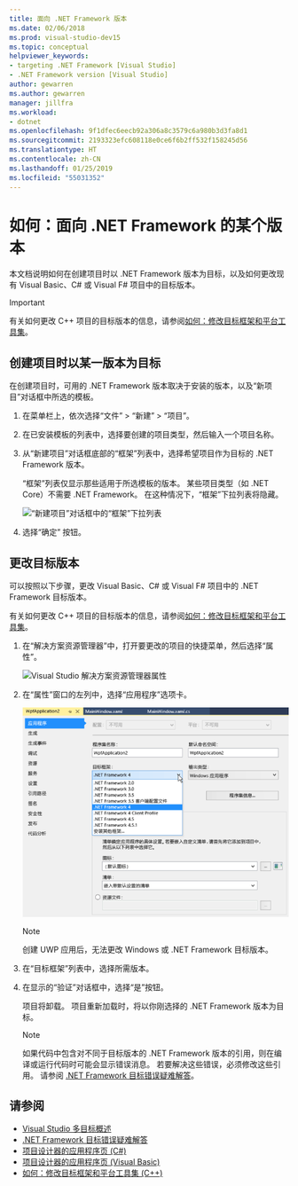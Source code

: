 ```yaml
---
title: 面向 .NET Framework 版本
ms.date: 02/06/2018
ms.prod: visual-studio-dev15
ms.topic: conceptual
helpviewer_keywords:
- targeting .NET Framework [Visual Studio]
- .NET Framework version [Visual Studio]
author: gewarren
ms.author: gewarren
manager: jillfra
ms.workload:
- dotnet
ms.openlocfilehash: 9f1dfec6eecb92a306a8c3579c6a980b3d3fa8d1
ms.sourcegitcommit: 2193323efc608118e0ce6f6b2ff532f158245d56
ms.translationtype: HT
ms.contentlocale: zh-CN
ms.lasthandoff: 01/25/2019
ms.locfileid: "55031352"
---
```

# <a name="how-to-target-a-version-of-the-net-framework"></a>如何：面向 .NET Framework 的某个版本

本文档说明如何在创建项目时以 .NET Framework 版本为目标，以及如何更改现有 Visual Basic、C# 或 Visual F# 项目中的目标版本。

> [!IMPORTANT]
> 有关如何更改 C++ 项目的目标版本的信息，请参阅[如何：修改目标框架和平台工具集](/cpp/build/how-to-modify-the-target-framework-and-platform-toolset)。

## <a name="to-target-a-version-when-you-create-a-project"></a>创建项目时以某一版本为目标

在创建项目时，可用的 .NET Framework 版本取决于安装的版本，以及“新项目”对话框中所选的模板。

1. 在菜单栏上，依次选择“文件” > “新建” > “项目”。

1. 在已安装模板的列表中，选择要创建的项目类型，然后输入一个项目名称。

1. 从“新建项目”对话框底部的“框架”列表中，选择希望项目作为目标的 .NET Framework 版本。

    “框架”列表仅显示那些适用于所选模板的版本。 某些项目类型（如 .NET Core）不需要 .NET Framework。 在这种情况下，“框架”下拉列表将隐藏。

    ![“新建项目”对话框中的“框架”下拉列表](media/vside-newproject-framework.png)

1. 选择“确定”  按钮。

## <a name="to-change-the-targeted-version"></a>更改目标版本

可以按照以下步骤，更改 Visual Basic、C# 或 Visual F# 项目中的 .NET Framework 目标版本。

有关如何更改 C++ 项目的目标版本的信息，请参阅[如何：修改目标框架和平台工具集](/cpp/build/how-to-modify-the-target-framework-and-platform-toolset)。

1. 在“解决方案资源管理器”中，打开要更改的项目的快捷菜单，然后选择“属性”。

    ![Visual Studio 解决方案资源管理器属性](../ide/media/vs_slnexplorer_properties.png)

1. 在“属性”窗口的左列中，选择“应用程序”选项卡。

    ![Visual Studio 应用程序属性的“应用程序”选项卡](../ide/media/vs_slnexplorer_properties_applicationtab.png)

    > [!NOTE]
    > 创建 UWP 应用后，无法更改 Windows 或 .NET Framework 目标版本。

1. 在“目标框架”列表中，选择所需版本。

1. 在显示的“验证”对话框中，选择“是”按钮。

    项目将卸载。 项目重新加载时，将以你刚选择的 .NET Framework 版本为目标。

    > [!NOTE]
    > 如果代码中包含对不同于目标版本的 .NET Framework 版本的引用，则在编译或运行代码时可能会显示错误消息。 若要解决这些错误，必须修改这些引用。 请参阅 [.NET Framework 目标错误疑难解答](../msbuild/troubleshooting-dotnet-framework-targeting-errors.md)。

## <a name="see-also"></a>请参阅

- [Visual Studio 多目标概述](../ide/visual-studio-multi-targeting-overview.md)
- [.NET Framework 目标错误疑难解答](../msbuild/troubleshooting-dotnet-framework-targeting-errors.md)
- [项目设计器的应用程序页 (C#)](../ide/reference/application-page-project-designer-csharp.md)
- [项目设计器的应用程序页 (Visual Basic)](../ide/reference/application-page-project-designer-visual-basic.md)
- [如何：修改目标框架和平台工具集 (C++)](/cpp/build/how-to-modify-the-target-framework-and-platform-toolset)